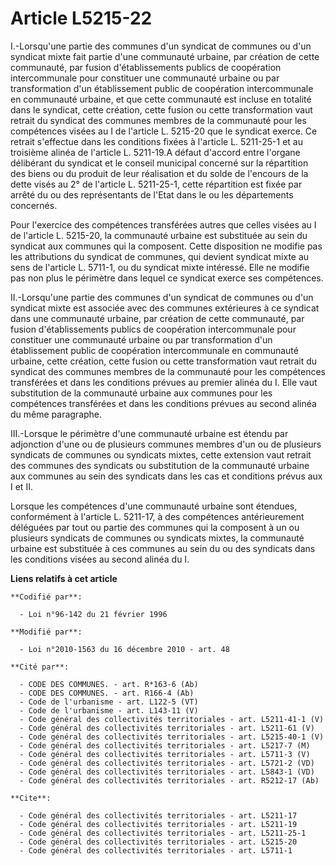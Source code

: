 # Article L5215-22

I.-Lorsqu'une partie des communes d'un syndicat de communes ou d'un syndicat mixte fait partie d'une communauté urbaine, par
création de cette communauté, par fusion d'établissements publics de coopération intercommunale pour constituer une
communauté urbaine ou par transformation d'un établissement public de coopération intercommunale en communauté urbaine, et
que cette communauté est incluse en totalité dans le syndicat, cette création, cette fusion ou cette transformation vaut
retrait du syndicat des communes membres de la communauté pour les compétences visées au I de l'article L. 5215-20 que le
syndicat exerce. Ce retrait s'effectue dans les conditions fixées à l'article L. 5211-25-1 et au troisième alinéa de
l'article L. 5211-19.A défaut d'accord entre l'organe délibérant du syndicat et le conseil municipal concerné sur la
répartition des biens ou du produit de leur réalisation et du solde de l'encours de la dette visés au 2° de l'article L.
5211-25-1, cette répartition est fixée par arrêté du ou des représentants de l'Etat dans le ou les départements concernés. 

Pour l'exercice des compétences transférées autres que celles visées au I de l'article L. 5215-20, la communauté urbaine est
substituée au sein du syndicat aux communes qui la composent. Cette disposition ne modifie pas les attributions du syndicat
de communes, qui devient syndicat mixte au sens de l'article L. 5711-1, ou du syndicat mixte intéressé. Elle ne modifie pas
non plus le périmètre dans lequel ce syndicat exerce ses compétences. 

II.-Lorsqu'une partie des communes d'un syndicat de communes ou d'un syndicat mixte est associée avec des communes
extérieures à ce syndicat dans une communauté urbaine, par création de cette communauté, par fusion d'établissements publics
de coopération intercommunale pour constituer une communauté urbaine ou par transformation d'un établissement public de
coopération intercommunale en communauté urbaine, cette création, cette fusion ou cette transformation vaut retrait du
syndicat des communes membres de la communauté pour les compétences transférées et dans les conditions prévues au premier
alinéa du I. Elle vaut substitution de la communauté urbaine aux communes pour les compétences transférées et dans les
conditions prévues au second alinéa du même paragraphe. 

III.-Lorsque le périmètre d'une communauté urbaine est étendu par adjonction d'une ou de plusieurs communes membres d'un ou
de plusieurs syndicats de communes ou syndicats mixtes, cette extension vaut retrait des communes des syndicats ou
substitution de la communauté urbaine aux communes au sein des syndicats dans les cas et conditions prévus aux I et II. 

Lorsque les compétences d'une communauté urbaine sont étendues, conformément à l'article L. 5211-17, à des compétences
antérieurement déléguées par tout ou partie des communes qui la composent à un ou plusieurs syndicats de communes ou
syndicats mixtes, la communauté urbaine est substituée à ces communes au sein du ou des syndicats dans les conditions visées
au second alinéa du I.

**Liens relatifs à cet article**

	**Codifié par**:

	  - Loi n°96-142 du 21 février 1996

	**Modifié par**:

	  - Loi n°2010-1563 du 16 décembre 2010 - art. 48

	**Cité par**:

	  - CODE DES COMMUNES. - art. R*163-6 (Ab)
	  - CODE DES COMMUNES. - art. R166-4 (Ab)
	  - Code de l'urbanisme - art. L122-5 (VT)
	  - Code de l'urbanisme - art. L143-11 (V)
	  - Code général des collectivités territoriales - art. L5211-41-1 (V)
	  - Code général des collectivités territoriales - art. L5211-61 (V)
	  - Code général des collectivités territoriales - art. L5215-40-1 (V)
	  - Code général des collectivités territoriales - art. L5217-7 (M)
	  - Code général des collectivités territoriales - art. L5711-3 (V)
	  - Code général des collectivités territoriales - art. L5721-2 (VD)
	  - Code général des collectivités territoriales - art. L5843-1 (VD)
	  - Code général des collectivités territoriales - art. R5212-17 (Ab)

	**Cite**:

	  - Code général des collectivités territoriales - art. L5211-17
	  - Code général des collectivités territoriales - art. L5211-19
	  - Code général des collectivités territoriales - art. L5211-25-1
	  - Code général des collectivités territoriales - art. L5215-20
	  - Code général des collectivités territoriales - art. L5711-1
